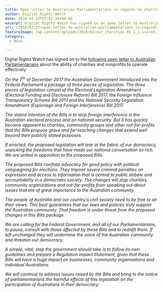 ```yaml
---
title: Open letter to Australian Parliamentarians in regards to charity advocacy
author: Digital Rights Watch
date: 2018-03-22T03:42:29+00:00
excerpt: Digital Rights Watch has signed on an open letter to Australian Parliamentarians about the ability of charities and nonprofits to operate effectively.
url: /2018/03/22/open-letter-to-australian-parliamentarians-in-regards-to-charity-advocacy/
featureImage: /wp-content/uploads/2018/03/our_charities-01_1_1-scaled.jpg
category:
  - News

---
```

Digital Rights Watch has signed on to the [following open letter to Australian Parliamentarians][1] about the ability of charities and nonprofits to operate effectively:

_On the 7<sup>th</sup> of December 2017 the Australian Government introduced into the Federal Parliament a package of three pieces of legislation. The three pieces of legislation consist of the Electoral Legislation Amendment (Electoral Funding and Disclosure Reform) Bill 2017, the Foreign Influence Transparency Scheme Bill 2017 and the National Security Legislation Amendment (Espionage and Foreign Interference) Bill 2017._

_The stated intention of the Bills is to stop foreign interference in the Australian electoral process and on national security. But it has quickly become apparent to charities, community groups and other not-for-profits that the Bills propose grave and far-reaching changes that extend well beyond their publicly stated purposes._

_If enacted, the proposed legislation will tear at the fabric of our democracy, unpicking the freedoms that have made our national conversation so rich. We are united in opposition to the proposed Bills._

_The proposed Bills conflate advocacy for good policy with political campaigning for elections. They impose severe criminal penalties on expression and access to information that is central to public debate and accountability in a democratic society. The changes will stop charities, community organizations and not-for-profits from speaking out about issues that are of great importance to the Australian community._

_The people of Australia and our country's civil society need to be free to air their views. This best guarantees that our laws and policies truly support the Australian community. That freedom is under threat from the proposed changes in this Bills package._

_We are calling for the Federal Government, and all of our Parliamentarians, to pause, consult with those affected by these Bills and to redraft them. If left unchanged they will undermine the voice of the Australian community and threaten our democracy._

_A simple, vital, step the government should take is to follow its own guidelines and prepare a Regulation Impact Statement, given that these Bills will have a huge impact on businesses, community organisations and individual Australians._

_We will continue to address issues raised by the Bills and bring to the notice of parliamentarians the harmful effects of this legislation on the participation of Australians in their democracy._

 [1]: https://www.handsoffourcharities.org.au/open_letter
